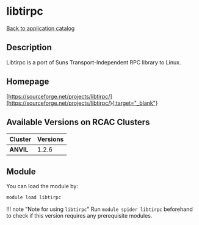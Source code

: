 # libtirpc

[Back to application catalog](../app_catalog.md)

## Description

Libtirpc is a port of Suns Transport-Independent RPC library to Linux.

## Homepage

[https://sourceforge.net/projects/libtirpc/](https://sourceforge.net/projects/libtirpc/){:target="_blank"}

## Available Versions on RCAC Clusters

|Cluster|Versions|
|---|---|
**ANVIL**|1.2.6

## Module

You can load the module by:

```bash
module load libtirpc
```

!!! note "Note for using `libtirpc`"
    Run `module spider libtirpc` beforehand to check if this version requires any prerequisite modules.
